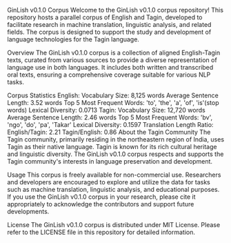 GinLish v0.1.0 Corpus
Welcome to the GinLish v0.1.0 corpus repository! This repository hosts a parallel corpus of English and Tagin, developed to facilitate research in machine translation, linguistic analysis, and related fields. The corpus is designed to support the study and development of language technologies for the Tagin language.

Overview
The GinLish v0.1.0 corpus is a collection of aligned English-Tagin texts, curated from various sources to provide a diverse representation of language use in both languages. It includes both written and transcribed oral texts, ensuring a comprehensive coverage suitable for various NLP tasks.

Corpus Statistics
English:
Vocabulary Size: 8,125 words
Average Sentence Length: 3.52 words
Top 5 Most Frequent Words: 'to', 'the', 'a', 'of', 'is'(stop words)
Lexical Diversity: 0.0713
Tagin:
Vocabulary Size: 12,720 words
Average Sentence Length: 2.46 words
Top 5 Most Frequent Words: 'bv', 'ngo', 'do', 'pa', 'Takar'
Lexical Diversity: 0.1597
Translation Length Ratio:
English/Tagin: 2.21
Tagin/English: 0.86
About the Tagin Community
The Tagin community, primarily residing in the northeastern region of India, uses Tagin as their native language. Tagin is known for its rich cultural heritage and linguistic diversity. The GinLish v0.1.0 corpus respects and supports the Tagin community's interests in language preservation and development.

Usage
This corpus is freely available for non-commercial use. Researchers and developers are encouraged to explore and utilize the data for tasks such as machine translation, linguistic analysis, and educational purposes. If you use the GinLish v0.1.0 corpus in your research, please cite it appropriately to acknowledge the contributors and support future developments.

License
The GinLish v0.1.0 corpus is distributed under MIT License. Please refer to the LICENSE file in this repository for detailed information.
